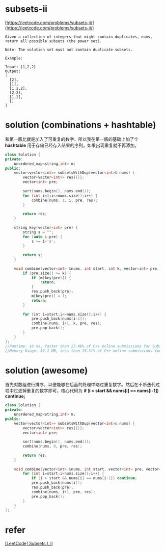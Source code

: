# subsets-ii

[https://leetcode.com/problems/subsets-ii/](https://leetcode.com/problems/subsets-ii/)

```
Given a collection of integers that might contain duplicates, nums, return all possible subsets (the power set).

Note: The solution set must not contain duplicate subsets.

Example:

Input: [1,2,2]
Output:
[
  [2],
  [1],
  [1,2,2],
  [2,2],
  [1,2],
  []
]
```
# solution (combinations + hashtable)

和第一版比就是加入了可重复的数字，所以我在第一版的基础上加了个 **hashtable** 用于存储已经存入结果的序列，如果出现重复就不再添加。

```c++
class Solution {
private:
    unordered_map<string,int> m;
public:
    vector<vector<int>> subsetsWithDup(vector<int>& nums) {
        vector<vector<int>> res{{}};
        vector<int> pre;
        
        sort(nums.begin(), nums.end());
        for (int i=1;i<=nums.size();i++) {
            combine(nums, 1, i, pre, res);
        }
        
        return res;
    }
    
    string key(vector<int> pre) {
        string s = "";
        for (auto i:pre) {
            s += i+'a';
        }
        
        return s;
    }
    
    void combine(vector<int> &nums, int start, int k, vector<int> pre,     vector<vector<int>> &res) {
        if (pre.size() >= k) {
            if (m[key(pre)]) {
                return;
            }
            res.push_back(pre);
            m[key(pre)] = 1;
            return;
        }
        
        for (int i=start;i<=nums.size();i++) {
            pre.push_back(nums[i-1]);
            combine(nums, i+1, k, pre, res);
            pre.pop_back();
        }
    }
};
//Runtime: 16 ms, faster than 27.46% of C++ online submissions for Subsets II.
//Memory Usage: 12.1 MB, less than 15.31% of C++ online submissions for Subsets II.
```

# solution (awesome)

首先对数组进行排序，以便能够在后面的处理中略过重复数字。然后在不断迭代过程中过滤掉重复的数字即可，核心代码为  **if (i > start && nums[i] == nums[i-1]) continue;**

```c++
class Solution {
private:
    unordered_map<string,int> m;
public:
    vector<vector<int>> subsetsWithDup(vector<int>& nums) {
        vector<vector<int>> res{{}};
        vector<int> pre;
        
        sort(nums.begin(), nums.end());
        combine(nums, 0, pre, res);
        
        return res;
    }
    
    void combine(vector<int> &nums, int start, vector<int> pre, vector<vector<int>> &res) {
        for (int i=start;i<nums.size();i++) {
            if (i > start && nums[i] == nums[i-1]) continue;
            pre.push_back(nums[i]);
            res.push_back(pre);
            combine(nums, i+1, pre, res);
            pre.pop_back();
        }
    }
};
```

# refer

[[LeetCode] Subsets I, II](http://bangbingsyb.blogspot.com/2014/11/leetcode-subsets-i-ii.html)